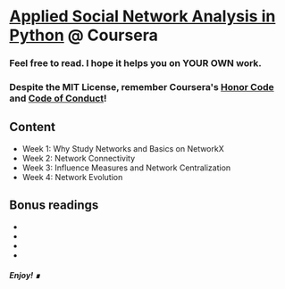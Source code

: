 # [Applied Social Network Analysis in Python](https://www.coursera.org/learn/python-social-network-analysis?) @ Coursera

### Feel free to read. I hope it helps you on YOUR OWN work.

### Despite the MIT License, remember Coursera's [Honor Code](https://learner.coursera.help/hc/en-us/articles/209818863-Coursera-Honor-Code) and [Code of Conduct](https://learner.coursera.help/hc/en-us/articles/208280036-Coursera-Code-of-Conduct)!

## Content

- Week 1: Why Study Networks and Basics on NetworkX
- Week 2: Network Connectivity
- Week 3: Influence Measures and Network Centralization
- Week 4: Network Evolution

## Bonus readings
-
- 
- 
- 



##### Enjoy! &#8718;